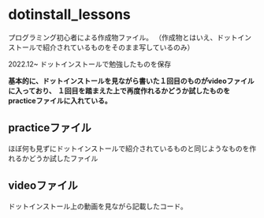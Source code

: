 # dotinstall_lessons
プログラミング初心者による作成物ファイル。
（作成物とはいえ、ドットインストールで紹介されているものをそのまま写しているのみ）

2022.12~ ドットインストールで勉強したものを保存

**基本的に、ドットインストールを見ながら書いた１回目のものがvideoファイルに入っており、**
**１回目を踏まえた上で再度作れるかどうか試したものをpracticeファイルに入れている。**



## practiceファイル
ほぼ何も見ずにドットインストールで紹介されているものと同じようなものを作れるかどうか試したファイル



## videoファイル
ドットインストール上の動画を見ながら記載したコード。

